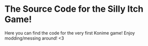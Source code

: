 # The Source Code for the Silly Itch Game!
Here you can find the code for the very first Konime game! Enjoy modding/messing around! <3
